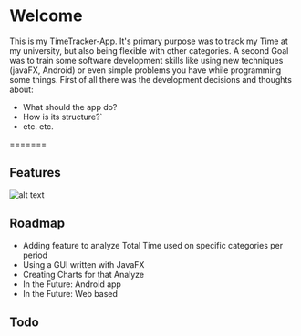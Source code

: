 # Welcome

This is my TimeTracker-App. It's primary purpose was to track my Time at my university, but also being flexible with other categories. A second Goal was to train some software development skills like using new techniques (javaFX, Android) or even simple problems you have while programming some things. First of all there was the development decisions and thoughts about:

* What should the app do?
* How is its structure?`
* etc. etc.

=======
## Features

![alt text](http://kerberos-grube.de/img/TimeY-Mindmap.png "Project Mindmap")

## Roadmap

* Adding feature to analyze Total Time used on specific categories per period
* Using a GUI written with JavaFX
* Creating Charts for that Analyze
* In the Future: Android app
* In the Future: Web based

## Todo
>>>>>>>